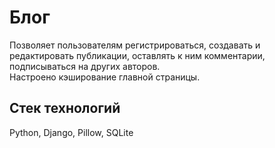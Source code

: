 # Блог  
Позволяет пользователям регистрироваться, создавать и редактировать публикации, оставлять к ним комментарии, подписываться на других авторов.  
Настроено кэширование главной страницы.  

## Стек технологий  
Python, Django, Pillow, SQLite  
